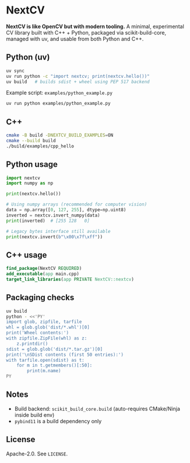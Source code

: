 # NextCV

**NextCV is like OpenCV but with modern tooling.** A minimal, experimental CV library built with C++ + Python, packaged via scikit-build-core, managed with uv, and usable from both Python and C++.

## Python (uv)

```bash
uv sync
uv run python -c "import nextcv; print(nextcv.hello())"
uv build   # builds sdist + wheel using PEP 517 backend
```

Example script: `examples/python_example.py`

```bash
uv run python examples/python_example.py
```

## C++

```bash
cmake -B build -DNEXTCV_BUILD_EXAMPLES=ON
cmake --build build
./build/examples/cpp_hello
```

## Python usage

```python
import nextcv
import numpy as np

print(nextcv.hello())

# Using numpy arrays (recommended for computer vision)
data = np.array([0, 127, 255], dtype=np.uint8)
inverted = nextcv.invert_numpy(data)
print(inverted)  # [255 128   0]

# Legacy bytes interface still available
print(nextcv.invert(b"\x00\x7f\xff"))
```

## C++ usage

```cmake
find_package(NextCV REQUIRED)
add_executable(app main.cpp)
target_link_libraries(app PRIVATE NextCV::nextcv)
```

## Packaging checks

```bash
uv build
python - <<'PY'
import glob, zipfile, tarfile
whl = glob.glob('dist/*.whl')[0]
print('Wheel contents:')
with zipfile.ZipFile(whl) as z:
    z.printdir()
sdist = glob.glob('dist/*.tar.gz')[0]
print('\nSDist contents (first 50 entries):')
with tarfile.open(sdist) as t:
    for m in t.getmembers()[:50]:
        print(m.name)
PY
```

## Notes

- Build backend: `scikit_build_core.build` (auto-requires CMake/Ninja inside build env)
- `pybind11` is a build dependency only

## License

Apache-2.0. See `LICENSE`.

